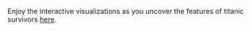 
Enjoy the interactive visualizations as you uncover the features of titanic survivors [here](http://htmlpreview.github.io/?https://github.com/arjan-hada/Udacity-Data-Analyst/blob/master/P2-Titanic-survival-exploration/P2-Titanic-survival-exploration.html).

